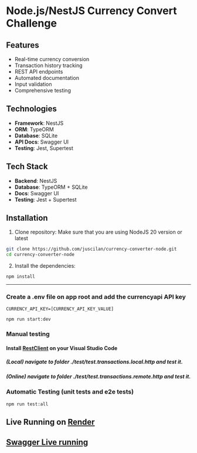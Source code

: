 # Node.js/NestJS Currency Convert Challenge

## Features
- Real-time currency conversion
- Transaction history tracking
- REST API endpoints
- Automated documentation
- Input validation
- Comprehensive testing

## Technologies
- **Framework**: NestJS
- **ORM**: TypeORM
- **Database**: SQLite
- **API Docs**: Swagger UI
- **Testing**: Jest, Supertest

## Tech Stack
- **Backend**: NestJS
- **Database**: TypeORM + SQLite
- **Docs**: Swagger UI
- **Testing**: Jest + Supertest

## Installation
1. Clone repository:
Make sure that you are using NodeJS 20 version or latest
```bash
git clone https://github.com/juscilan/currency-converter-node.git
cd currency-converter-node
```
2. Install the dependencies:
````
npm install
````

---

### Create a .env file on app root and add the currencyapi API key 
````
CURRENCY_API_KEY=[CURRENCY_API_KEY_VALUE]
````
````
npm run start:dev
````

### Manual testing
#### Install [RestClient](https://marketplace.visualstudio.com/items?itemName=humao.rest-client) on your Visual Studio Code
##### (Local) navigate to folder ./test/test.transactions.local.http and test it.
##### (Online) navigate to folder ./test/test.transactions.remote.http and test it.

### Automatic Testing (unit tests and e2e tests)
````
npm run test:all
````

## Live Running on [Render](https://currency-converter-node.onrender.com/transactions?userId=123)
## [Swagger Live running](https://currency-converter-node.onrender.com/api)

